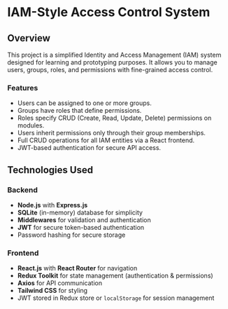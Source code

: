 # IAM-Style Access Control System

## Overview
This project is a simplified Identity and Access Management (IAM) system designed for learning and prototyping purposes. It allows you to manage users, groups, roles, and permissions with fine-grained access control.

### Features
- Users can be assigned to one or more groups.
- Groups have roles that define permissions.
- Roles specify CRUD (Create, Read, Update, Delete) permissions on modules.
- Users inherit permissions only through their group memberships.
- Full CRUD operations for all IAM entities via a React frontend.
- JWT-based authentication for secure API access.

## Technologies Used

### Backend
- **Node.js** with **Express.js**
- **SQLite** (in-memory) database for simplicity
- **Middlewares** for validation and authentication
- **JWT** for secure token-based authentication
- Password hashing for secure storage

### Frontend
- **React.js** with **React Router** for navigation
- **Redux Toolkit** for state management (authentication & permissions)
- **Axios** for API communication
- **Tailwind CSS** for styling
- JWT stored in Redux store or `localStorage` for session management

